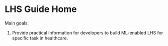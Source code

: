 # LHS Guide Home

Main goals:
1. Provide practical information for developers to build ML-enabled LHS for specific task in healthcare.


